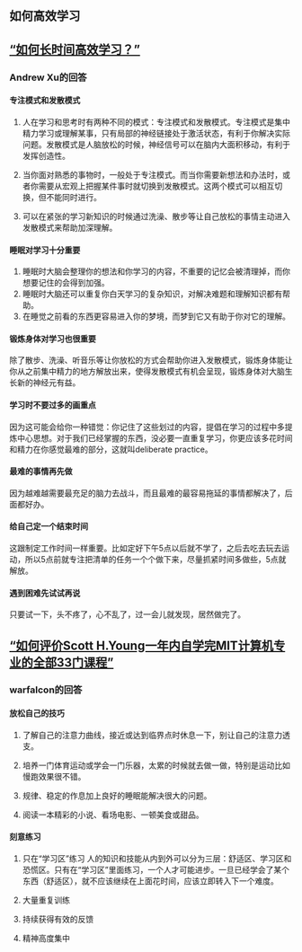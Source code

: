 ## 如何高效学习

## [“如何长时间高效学习？”](https://www.zhihu.com/question/28358499)

### Andrew Xu的回答

#### 专注模式和发散模式
1. 人在学习和思考时有两种不同的模式：专注模式和发散模式。专注模式是集中精力学习或理解某事，只有局部的神经链接处于激活状态，有利于你解决实际问题。发散模式是人脑放松的时候，神经信号可以在脑内大面积移动，有利于发挥创造性。

2. 当你面对熟悉的事物时，一般处于专注模式。而当你需要新想法和办法时，或者你需要从宏观上把握某件事时就切换到发散模式。这两个模式可以相互切换，但不能同时进行。

3. 可以在紧张的学习新知识的时候通过洗澡、散步等让自己放松的事情主动进入发散模式来帮助加深理解。

#### 睡眠对学习十分重要
1. 睡眠时大脑会整理你的想法和你学习的内容，不重要的记忆会被清理掉，而你想要记住的会得到加强。
2. 睡眠时大脑还可以重复你白天学习的复杂知识，对解决难题和理解知识都有帮助。
3. 在睡觉之前看的东西更容易进入你的梦境，而梦到它又有助于你对它的理解。

#### 锻炼身体对学习也很重要
除了散步、洗澡、听音乐等让你放松的方式会帮助你进入发散模式，锻炼身体能让你从之前集中精力的地方解放出来，使得发散模式有机会呈现，锻炼身体对大脑生长新的神经元有益。

#### 学习时不要过多的画重点
因为这可能会给你一种错觉：你记住了这些划过的内容，提倡在学习的过程中多提炼中心思想。对于我们已经掌握的东西，没必要一直重复学习，你更应该多花时间和精力在你感觉最难的部分，这就叫deliberate practice。

#### 最难的事情再先做
因为越难越需要最充足的脑力去战斗，而且最难的最容易拖延的事情都解决了，后面都好办。

#### 给自己定一个结束时间
这跟制定工作时间一样重要。比如定好下午5点以后就不学了，之后去吃去玩去运动，所以5点前就专注把清单的任务一个个做下来，尽量抓紧时间多做些，5点就解放。

#### 遇到困难先试试再说
只要试一下，头不疼了，心不乱了，过一会儿就发现，居然做完了。

## [“如何评价Scott H.Young一年内自学完MIT计算机专业的全部33门课程”](https://www.zhihu.com/question/20571226)

### warfalcon的回答

#### 放松自己的技巧
1. 了解自己的注意力曲线，接近或达到临界点时休息一下，别让自己的注意力透支。

2. 培养一门体育运动或学会一门乐器，太累的时候就去做一做，特别是运动比如慢跑效果很不错。

3. 规律、稳定的作息加上良好的睡眠能解决很大的问题。

4. 阅读一本精彩的小说、看场电影、一顿美食或甜品。

#### 刻意练习
1. 只在“学习区”练习
人的知识和技能从内到外可以分为三层：舒适区、学习区和恐慌区。只有在“学习区”里面练习，一个人才可能进步。一旦已经学会了某个东西（舒适区），就不应该继续在上面花时间，应该立即转入下一个难度。

2. 大量重复训练

3. 持续获得有效的反馈

4. 精神高度集中
